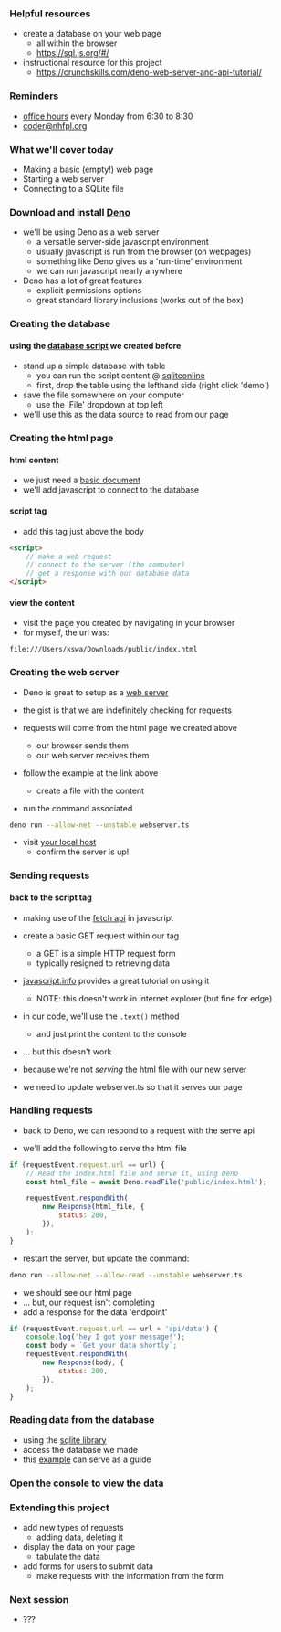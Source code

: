 ### Helpful resources
- create a database on your web page
  - all within the browser
  - https://sql.js.org/#/
- instructional resource for this project
  - https://crunchskills.com/deno-web-server-and-api-tutorial/

### Reminders
- [office hours](https://calendly.com/coder-nhfpl) every Monday from 6:30 to 8:30
- coder@nhfpl.org

### What we'll cover today
- Making a basic (empty!) web page
- Starting a web server
- Connecting to a SQLite file

### Download and install [Deno](https://deno.land/manual@v1.12.0/getting_started/installation)
- we'll be using Deno as a web server
  - a versatile server-side javascript environment
  - usually javascript is run from the browser (on webpages)
  - something like Deno gives us a 'run-time' environment
  - we can run javascript nearly anywhere
- Deno has a lot of great features
  - explicit permissions options
  - great standard library inclusions (works out of the box)

### Creating the database

#### using the [database script](https://github.com/pageSwanson/library-sql/blob/main/scripts/bottle_schema.sql) we created before
- stand up a simple database with table
  - you can run the script content @ [sqliteonline](https://sqliteonline.com/)
  - first, drop the table using the lefthand side (right click 'demo')
- save the file somewhere on your computer
  - use the 'File' dropdown at top left
- we'll use this as the data source to read from our page

### Creating the html page

#### html content
- we just need a [basic document](https://developer.mozilla.org/en-US/docs/Learn/HTML/Introduction_to_HTML/Getting_started#anatomy_of_an_html_document)
- we'll add javascript to connect to the database

#### script tag
- add this tag just above the body

```html
<script>
    // make a web request
    // connect to the server (the computer)
    // get a response with our database data
</script>
```

#### view the content
- visit the page you created by navigating in your browser
- for myself, the url was:

`file:///Users/kswa/Downloads/public/index.html`

### Creating the web server
- Deno is great to setup as a [web server](https://deno.land/manual/examples/http_server)
- the gist is that we are indefinitely checking for requests
- requests will come from the html page we created above
  - our browser sends them
  - our web server receives them

- follow the example at the link above
  - create a file with the content
- run the command associated

```bash
deno run --allow-net --unstable webserver.ts
```

- visit [your local host](http://localhost:8080/)
  - confirm the server is up!

### Sending requests

#### back to the script tag
- making use of the [fetch api](https://developer.mozilla.org/en-US/docs/Web/API/Fetch_API) in javascript
- create a basic GET request within our tag
  - a GET is a simple HTTP request form
  - typically resigned to retrieving data
- [javascript.info](https://javascript.info/fetch) provides a great tutorial on using it
  - NOTE: this doesn't work in internet explorer (but fine for edge)
- in our code, we'll use the `.text()` method
  - and just print the content to the console

- ... but this doesn't work
- because we're not _serving_ the html file with our new server
- we need to update webserver.ts so that it serves our page

### Handling requests
- back to Deno, we can respond to a request with the serve api

- we'll add the following to serve the html file
```javascript
if (requestEvent.request.url == url) {
    // Read the index.html file and serve it, using Deno
    const html_file = await Deno.readFile('public/index.html');

    requestEvent.respondWith(
        new Response(html_file, {
            status: 200,
        }),
    );
}
```

- restart the server, but update the command:
```bash
deno run --allow-net --allow-read --unstable webserver.ts
```

- we should see our html page
- ... but, our request isn't completing
- add a response for the data 'endpoint'

```javascript
if (requestEvent.request.url == url + 'api/data') {
    console.log('hey I got your message!');
    const body = `Get your data shortly`;
    requestEvent.respondWith(
        new Response(body, {
            status: 200,
        }),
    );
}
```

### Reading data from the database
- using the [sqlite library](https://dyedgreen.github.io/deno-sqlite/#/)
- access the database we made
- this [example](https://dyedgreen.github.io/deno-sqlite/#/examples?id=server-example) can serve as a guide

### Open the console to view the data

### Extending this project
- add new types of requests
  - adding data, deleting it
- display the data on your page
  - tabulate the data
- add forms for users to submit data
  - make requests with the information from the form

### Next session
- ???
